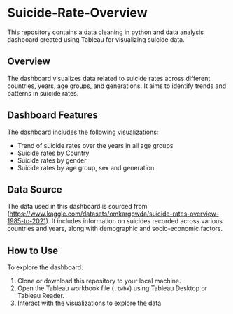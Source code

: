 # Suicide-Rate-Overview

This repository contains a data cleaning in python and data analysis dashboard created using Tableau for visualizing suicide data.

## Overview

The dashboard visualizes data related to suicide rates across different countries, years, age groups, and generations. It aims to identify trends and patterns in suicide rates.

## Dashboard Features

The dashboard includes the following visualizations:

- Trend of suicide rates over the years in all age groups
- Suicide rates by Country
- Suicide rates by gender
- Suicide rates by age group, sex and generation

## Data Source

The data used in this dashboard is sourced from (https://www.kaggle.com/datasets/omkargowda/suicide-rates-overview-1985-to-2021). It includes information on suicides recorded across various countries and years, along with demographic and socio-economic factors.

## How to Use

To explore the dashboard:

1. Clone or download this repository to your local machine.
2. Open the Tableau workbook file (`.twbx`) using Tableau Desktop or Tableau Reader.
3. Interact with the visualizations to explore the data.
